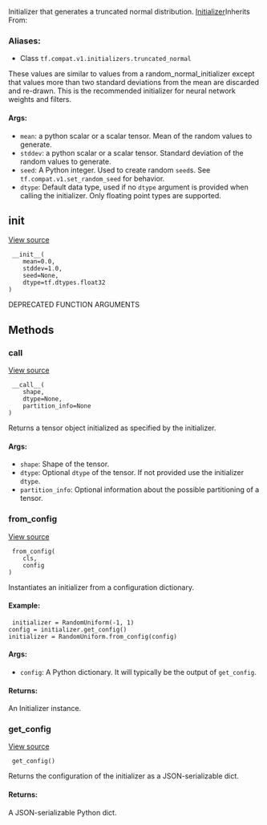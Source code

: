 
Initializer that generates a truncated normal distribution.
[Initializer](https://www.tensorflow.org/api_docs/python/tf/compat/v1/keras/initializers/Initializer)Inherits From: 

### Aliases:
- Class `tf.compat.v1.initializers.truncated_normal`

These values are similar to values from a random_normal_initializer except that values more than two standard deviations from the mean are discarded and re-drawn. This is the recommended initializer for neural network weights and filters.
#### Args:
- `mean`: a python scalar or a scalar tensor. Mean of the random values to generate.
- `stddev`: a python scalar or a scalar tensor. Standard deviation of the random values to generate.
- `seed`: A Python integer. Used to create random `seed`s. See `tf.compat.v1.set_random_seed` for behavior.
- `dtype`: Default data type, used if no `dtype` argument is provided when calling the initializer. Only floating point types are supported.
## __init__
[View source](https://github.com/tensorflow/tensorflow/blob/r2.0/tensorflow/python/ops/init_ops.py#L356-L363)


```
 __init__(
    mean=0.0,
    stddev=1.0,
    seed=None,
    dtype=tf.dtypes.float32
)
```

DEPRECATED FUNCTION ARGUMENTS
## Methods
### __call__
[View source](https://github.com/tensorflow/tensorflow/blob/r2.0/tensorflow/python/ops/init_ops.py#L365-L369)


```
 __call__(
    shape,
    dtype=None,
    partition_info=None
)
```

Returns a tensor object initialized as specified by the initializer.
#### Args:
- `shape`: Shape of the tensor.
- `dtype`: Optional `dtype` of the tensor. If not provided use the initializer `dtype`.
- `partition_info`: Optional information about the possible partitioning of a tensor.
### from_config
[View source](https://github.com/tensorflow/tensorflow/blob/r2.0/tensorflow/python/ops/init_ops.py#L78-L97)


```
 from_config(
    cls,
    config
)
```

Instantiates an initializer from a configuration dictionary.
#### Example:

```
 initializer = RandomUniform(-1, 1)
config = initializer.get_config()
initializer = RandomUniform.from_config(config)
```
#### Args:
- `config`: A Python dictionary. It will typically be the output of `get_config`.
#### Returns:

An Initializer instance.
### get_config
[View source](https://github.com/tensorflow/tensorflow/blob/r2.0/tensorflow/python/ops/init_ops.py#L371-L377)


```
 get_config()
```

Returns the configuration of the initializer as a JSON-serializable dict.
#### Returns:

A JSON-serializable Python dict.
